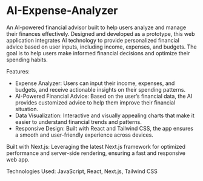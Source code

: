 # AI-Expense-Analyzer

An AI-powered financial advisor built to help users analyze and manage their finances effectively. Designed and developed as a prototype, this web application integrates AI technology to provide personalized financial advice based on user inputs, including income, expenses, and budgets. The goal is to help users make informed financial decisions and optimize their spending habits.

Features:
- Expense Analyzer: Users can input their income, expenses, and budgets, and receive actionable insights on their spending patterns.
- AI-Powered Financial Advice: Based on the user’s financial data, the AI provides customized advice to help them improve their financial situation.
- Data Visualization: Interactive and visually appealing charts that make it easier to understand financial trends and patterns.
- Responsive Design: Built with React and Tailwind CSS, the app ensures a smooth and user-friendly experience across devices.
  
Built with Next.js: Leveraging the latest Next.js framework for optimized performance and server-side rendering, ensuring a fast and responsive web app.

Technologies Used: JavaScript, React, Next.js, Tailwind CSS
